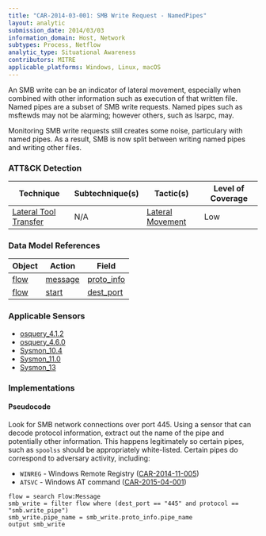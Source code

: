 ```yaml
---
title: "CAR-2014-03-001: SMB Write Request - NamedPipes"
layout: analytic
submission_date: 2014/03/03
information_domain: Host, Network
subtypes: Process, Netflow
analytic_type: Situational Awareness
contributors: MITRE
applicable_platforms: Windows, Linux, macOS
---
```


An SMB write can be an indicator of lateral movement, especially when combined with other information such as execution of that written file. Named pipes are a subset of SMB write requests. Named pipes such as msftewds may not be alarming; however others, such as lsarpc, may.

Monitoring SMB write requests still creates some noise, particulary with named pipes. As a result, SMB is now split between writing named pipes and writing other files.


### ATT&CK Detection

|Technique|Subtechnique(s)|Tactic(s)|Level of Coverage|
|---|---|---|---|
|[Lateral Tool Transfer](https://attack.mitre.org/techniques/T1570/)|N/A|[Lateral Movement](https://attack.mitre.org/tactics/TA0008/)|Low|

### Data Model References

|Object|Action|Field|
|---|---|---|
|[flow](/data_model/flow) | [message](/data_model/flow#message) | [proto_info](/data_model/flow#proto_info) |
|[flow](/data_model/flow) | [start](/data_model/flow#start) | [dest_port](/data_model/flow#dest_port) |


### Applicable Sensors

- [osquery_4.1.2](/sensors/osquery_4.1.2)
- [osquery_4.6.0](/sensors/osquery_4.6.0)
- [Sysmon_10.4](/sensors/Sysmon_10.4)
- [Sysmon_11.0](/sensors/Sysmon_11.0)
- [Sysmon_13](/sensors/Sysmon_13)

### Implementations

#### Pseudocode

Look for SMB network connections over port 445. Using a sensor that can decode protocol information, extract out the name of the pipe and potentially other information. This happens legitimately so certain pipes, such as `spoolss` should be appropriately white-listed. Certain pipes do correspond to adversary activity, including:

* `WINREG` - Windows Remote Registry ([CAR-2014-11-005](../CAR-2014-11-005))
* `ATSVC` - Windows AT command ([CAR-2015-04-001](../CAR-2015-04-001))


```
flow = search Flow:Message
smb_write = filter flow where (dest_port == "445" and protocol == "smb.write_pipe")
smb_write.pipe_name = smb_write.proto_info.pipe_name
output smb_write
```




